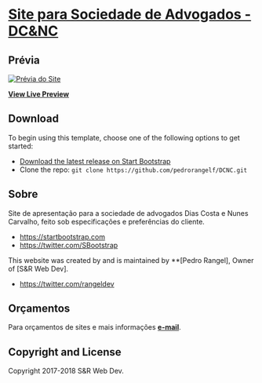 # [Site para Sociedade de Advogados - DC&NC](https://http://srtestesite.online/DCNC/)

## Prévia

[![Prévia do Site](http://srtestesite.online/DCNC/img/home.png)](http://srtestesite.online/DCNC/)

**[View Live Preview](http://srtestesite.online/DCNC/)**

## Download

To begin using this template, choose one of the following options to get started:
* [Download the latest release on Start Bootstrap](https://startbootstrap.com/template-overviews/agency/)
* Clone the repo: `git clone https://github.com/pedrorangelf/DCNC.git`


## Sobre

Site de apresentação para a sociedade de advogados Dias Costa e Nunes Carvalho, feito sob especificações e preferências do cliente.

* https://startbootstrap.com
* https://twitter.com/SBootstrap

This website was created by and is maintained by **[Pedro Rangel], Owner of [S&R Web Dev].

* https://twitter.com/rangeldev

## Orçamentos

Para orçamentos de sites e mais informações **[e-mail](pedrorangelgp2@gmail.com)**.


## Copyright and License

Copyright 2017-2018 S&R Web Dev.
